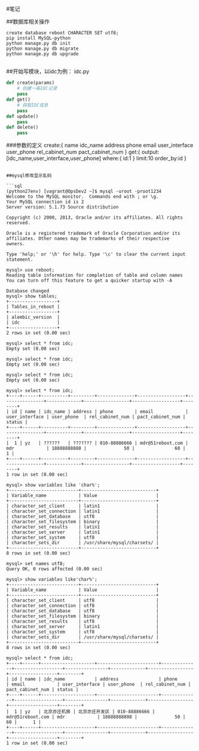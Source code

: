 #笔记

##数据库相关操作
```shell
create database reboot CHARACTER SET utf8;
pip install MySQL-python
python manage.py db init
python manage.py db migrate
python manage.py db upgrade
```
##
##开始写模块，以idc为例：
idc.py

```python
def create(params)
    # 创建一条IDC记录
    pass
def get()
    # 获取IDC信息
    pass
def update()
    pass
def delete()
    pass

```

###参数的定义
create:{
    name
    idc_name
    address
    phone
    email
    user_interface
    user_phone
    rel_cabinet_num
    pact_cabinet_num
}
get:{
    output:[idc_name,user_interface,user_phone]
    where:{
        id:1
    }
    limit:10
    order_by:id
}
```

##mysql修改显示乱码

```sql
(python27env) [vagrant@OpsDev2 ~]$ mysql -uroot -proot1234
Welcome to the MySQL monitor.  Commands end with ; or \g.
Your MySQL connection id is 2
Server version: 5.1.73 Source distribution

Copyright (c) 2000, 2013, Oracle and/or its affiliates. All rights reserved.

Oracle is a registered trademark of Oracle Corporation and/or its
affiliates. Other names may be trademarks of their respective
owners.

Type 'help;' or '\h' for help. Type '\c' to clear the current input statement.

mysql> use reboot;
Reading table information for completion of table and column names
You can turn off this feature to get a quicker startup with -A

Database changed
mysql> show tables;
+------------------+
| Tables_in_reboot |
+------------------+
| alembic_version  |
| idc              |
+------------------+
2 rows in set (0.00 sec)

mysql> select * from idc;
Empty set (0.00 sec)

mysql> select * from idc;
Empty set (0.00 sec)

mysql> select * from idc;
Empty set (0.00 sec)

mysql> select * from idc;
+----+------+----------+---------+--------------+------------------+----------------+-------------+-----------------+------------------+--------+
| id | name | idc_name | address | phone        | email            | user_interface | user_phone  | rel_cabinet_num | pact_cabinet_num | status |
+----+------+----------+---------+--------------+------------------+----------------+-------------+-----------------+------------------+--------+
|  1 | yz   | ??????   | ??????? | 010-88886666 | mdr@51reboot.com | mdr            | 18888888888 |              50 |               60 |      1 |
+----+------+----------+---------+--------------+------------------+----------------+-------------+-----------------+------------------+--------+
1 row in set (0.00 sec)

mysql> show variables like 'char%';
+--------------------------+----------------------------+
| Variable_name            | Value                      |
+--------------------------+----------------------------+
| character_set_client     | latin1                     |
| character_set_connection | latin1                     |
| character_set_database   | utf8                       |
| character_set_filesystem | binary                     |
| character_set_results    | latin1                     |
| character_set_server     | latin1                     |
| character_set_system     | utf8                       |
| character_sets_dir       | /usr/share/mysql/charsets/ |
+--------------------------+----------------------------+
8 rows in set (0.00 sec)

mysql> set names utf8;
Query OK, 0 rows affected (0.00 sec)

mysql> show variables like'char%';
+--------------------------+----------------------------+
| Variable_name            | Value                      |
+--------------------------+----------------------------+
| character_set_client     | utf8                       |
| character_set_connection | utf8                       |
| character_set_database   | utf8                       |
| character_set_filesystem | binary                     |
| character_set_results    | utf8                       |
| character_set_server     | latin1                     |
| character_set_system     | utf8                       |
| character_sets_dir       | /usr/share/mysql/charsets/ |
+--------------------------+----------------------------+
8 rows in set (0.00 sec)

mysql> select * from idc;
+----+------+--------------------+-----------------------+--------------+------------------+----------------+-------------+-----------------+------------------+--------+
| id | name | idc_name           | address               | phone        | email            | user_interface | user_phone  | rel_cabinet_num | pact_cabinet_num | status |
+----+------+--------------------+-----------------------+--------------+------------------+----------------+-------------+-----------------+------------------+--------+
|  1 | yz   | 北京亦庄机房 | 北京亦庄开发区 | 010-88886666 | mdr@51reboot.com | mdr            | 18888888888 |              50 |               60 |      1 |
+----+------+--------------------+-----------------------+--------------+------------------+----------------+-------------+-----------------+------------------+--------+
1 row in set (0.00 sec)

```

